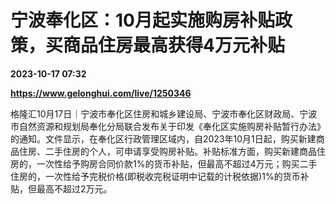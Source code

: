 # 宁波奉化区：10月起实施购房补贴政策，买商品住房最高获得4万元补贴

**2023-10-17 07:32**

**https://www.gelonghui.com/live/1250346**

格隆汇10月17日｜宁波市奉化区住房和城乡建设局、宁波市奉化区财政局、宁波市自然资源和规划局奉化分局联合发布关于印发《奉化区实施购房补贴暂行办法》的通知。文件显示，在奉化区行政管理区域内，自2023年10月1日起，购买新建商品住房、二手住房的个人，可申请享受购房补贴。补贴标准方面，购买新建商品住房的，一次性给予购房合同价款1%的货币补贴，但最高不超过4万元；购买二手住房的，一次性给予完税价格(即税收完税证明中记载的计税依据)1%的货币补贴，但最高不超过2万元。